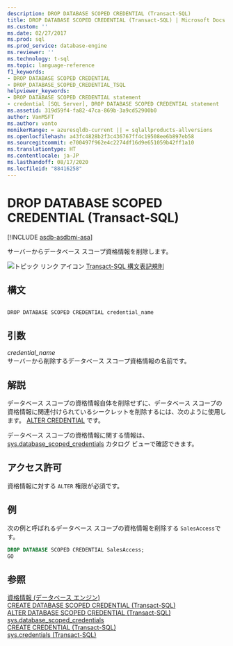 ```yaml
---
description: DROP DATABASE SCOPED CREDENTIAL (Transact-SQL)
title: DROP DATABASE SCOPED CREDENTIAL (Transact-SQL) | Microsoft Docs
ms.custom: ''
ms.date: 02/27/2017
ms.prod: sql
ms.prod_service: database-engine
ms.reviewer: ''
ms.technology: t-sql
ms.topic: language-reference
f1_keywords:
- DROP DATABASE SCOPED CREDENTIAL
- DROP_DATABASE_SCOPED_CREDENTIAL_TSQL
helpviewer_keywords:
- DROP DATABASE SCOPED CREDENTIAL statement
- credential [SQL Server], DROP DATABASE SCOPED CREDENTIAL statement
ms.assetid: 319d59f4-fa82-47ca-869b-3a9cd52900b0
author: VanMSFT
ms.author: vanto
monikerRange: = azuresqldb-current || = sqlallproducts-allversions
ms.openlocfilehash: a43fc4828b2f3c436767ff4c19508ee6b897eb58
ms.sourcegitcommit: e700497f962e4c2274df16d9e651059b42ff1a10
ms.translationtype: HT
ms.contentlocale: ja-JP
ms.lasthandoff: 08/17/2020
ms.locfileid: "88416258"
---
```

# <a name="drop-database-scoped-credential-transact-sql"></a>DROP DATABASE SCOPED CREDENTIAL (Transact-SQL)
[!INCLUDE [asdb-asdbmi-asa](../../includes/applies-to-version/asdb-asdbmi-asa.md)]

  サーバーからデータベース スコープ資格情報を削除します。  
  
 ![トピック リンク アイコン](../../database-engine/configure-windows/media/topic-link.gif "トピック リンク アイコン") [Transact-SQL 構文表記規則](../../t-sql/language-elements/transact-sql-syntax-conventions-transact-sql.md)  
  
## <a name="syntax"></a>構文  
  
```  
  
DROP DATABASE SCOPED CREDENTIAL credential_name  
```  
  
## <a name="arguments"></a>引数  
 *credential_name*  
 サーバーから削除するデータベース スコープ資格情報の名前です。  
  
## <a name="remarks"></a>解説  
 データベース スコープの資格情報自体を削除せずに、データベース スコープの資格情報に関連付けられているシークレットを削除するには、次のように使用します。 [ALTER CREDENTIAL](../../t-sql/statements/alter-credential-transact-sql.md) です。  
  
 データベース スコープの資格情報に関する情報は、[sys.database_scoped_credentials](../../relational-databases/system-catalog-views/sys-database-scoped-credentials-transact-sql.md) カタログ ビューで確認できます。  
  
## <a name="permissions"></a>アクセス許可  
 資格情報に対する `ALTER` 権限が必須です。  
  
## <a name="examples"></a>例  
 次の例と呼ばれるデータベース スコープの資格情報を削除する `SalesAccess`です。  
  
```sql  
DROP DATABASE SCOPED CREDENTIAL SalesAccess;  
GO  
```  
  
## <a name="see-also"></a>参照  
 [資格情報 &#40;データベース エンジン&#41;](../../relational-databases/security/authentication-access/credentials-database-engine.md)   
 [CREATE DATABASE SCOPED CREDENTIAL &#40;Transact-SQL&#41;](../../t-sql/statements/create-database-scoped-credential-transact-sql.md)   
 [ALTER DATABASE SCOPED CREDENTIAL &#40;Transact-SQL&#41;](../../t-sql/statements/alter-database-scoped-credential-transact-sql.md)   
 [sys.database_scoped_credentials](../../relational-databases/system-catalog-views/sys-database-scoped-credentials-transact-sql.md)   
 [CREATE CREDENTIAL &#40;Transact-SQL&#41;](../../t-sql/statements/create-credential-transact-sql.md)   
 [sys.credentials &#40;Transact-SQL&#41;](../../relational-databases/system-catalog-views/sys-credentials-transact-sql.md)  
  
  
